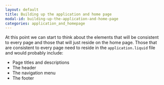 ```yaml
---
layout: default
title: Building up the application and home page
modal-id: building-up-the-application-and-home-page
categories: application_and_homepage
---
```

At this point we can start to think about the elements that will be consistent to every page and those that will just reside on the home page. Those that are consistent to every page need to reside in the ``application.liquid`` file and would probably include:

- Page titles and descriptions
- The header
- The navigation menu
- The footer